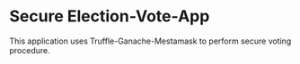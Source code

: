 # Secure Election-Vote-App

This application uses Truffle-Ganache-Mestamask to perform secure voting procedure.


